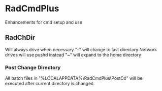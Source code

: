 # RadCmdPlus
Enhancements for cmd setup and use

## RadChDir
Will always drive when necessary
"-" will change to last directory
Network drives will use pushd instead
"~" will expand to the home directory

### Post Change Directory
All batch files in "%LOCALAPPDATA%\RadCmdPlus\PostCd" will be executed after current directory is changed.
